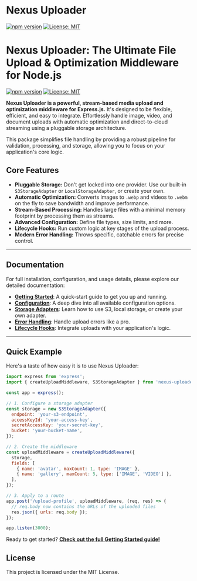 # Nexus Uploader

[![npm version](https://img.shields.io/npm/v/nexus-uploader.svg)](https://www.npmjs.com/package/nexus-uploader)
[![License: MIT](https://img.shields.io/badge/License-MIT-yellow.svg)](https://opensource.org/licenses/MIT)

# Nexus Uploader: The Ultimate File Upload & Optimization Middleware for Node.js

[![npm version](https://img.shields.io/npm/v/nexus-uploader.svg)](https://www.npmjs.com/package/nexus-uploader)
[![License: MIT](https://img.shields.io/badge/License-MIT-yellow.svg)](https://opensource.org/licenses/MIT)

**Nexus Uploader is a powerful, stream-based media upload and optimization middleware for Express.js.** It's designed to be flexible, efficient, and easy to integrate. Effortlessly handle image, video, and document uploads with automatic optimization and direct-to-cloud streaming using a pluggable storage architecture.

This package simplifies file handling by providing a robust pipeline for validation, processing, and storage, allowing you to focus on your application's core logic.

## Core Features

- **Pluggable Storage:** Don't get locked into one provider. Use our built-in `S3StorageAdapter` or `LocalStorageAdapter`, or create your own.
- **Automatic Optimization:** Converts images to `.webp` and videos to `.webm` on the fly to save bandwidth and improve performance.
- **Stream-Based Processing:** Handles large files with a minimal memory footprint by processing them as streams.
- **Advanced Configuration:** Define file types, size limits, and more.
- **Lifecycle Hooks:** Run custom logic at key stages of the upload process.
- **Modern Error Handling:** Throws specific, catchable errors for precise control.

---

## Documentation

For full installation, configuration, and usage details, please explore our detailed documentation:

- **[Getting Started](./docs/getting-started.md)**: A quick-start guide to get you up and running.
- **[Configuration](./docs/configuration.md)**: A deep dive into all available configuration options.
- **[Storage Adapters](./docs/storage-adapters.md)**: Learn how to use S3, local storage, or create your own adapter.
- **[Error Handling](./docs/error-handling.md)**: Handle upload errors like a pro.
- **[Lifecycle Hooks](./docs/lifecycle-hooks.md)**: Integrate uploads with your application's logic.

---

## Quick Example

Here's a taste of how easy it is to use Nexus Uploader:

```javascript
import express from 'express';
import { createUploadMiddleware, S3StorageAdapter } from 'nexus-uploader';

const app = express();

// 1. Configure a storage adapter
const storage = new S3StorageAdapter({
  endpoint: 'your-s3-endpoint',
  accessKeyId: 'your-access-key',
  secretAccessKey: 'your-secret-key',
  bucket: 'your-bucket-name',
});

// 2. Create the middleware
const uploadMiddleware = createUploadMiddleware({
  storage,
  fields: [
    { name: 'avatar', maxCount: 1, type: 'IMAGE' },
    { name: 'gallery', maxCount: 5, type: ['IMAGE', 'VIDEO'] },
  ],
});

// 3. Apply to a route
app.post('/upload-profile', uploadMiddleware, (req, res) => {
  // req.body now contains the URLs of the uploaded files
  res.json({ urls: req.body });
});

app.listen(3000);
```

Ready to get started? **[Check out the full Getting Started guide!](./docs/getting-started.md)**

## License

This project is licensed under the MIT License.

